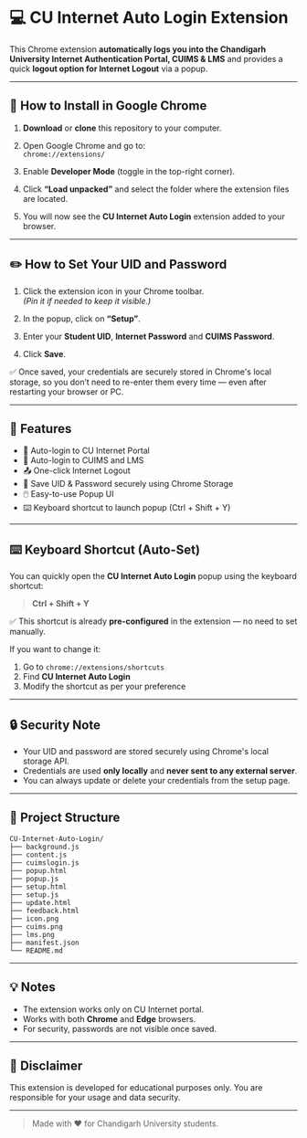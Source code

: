 # 💻 CU Internet Auto Login Extension

This Chrome extension **automatically logs you into the Chandigarh University Internet Authentication Portal, CUIMS & LMS** and provides a quick **logout option for Internet Logout** via a popup.

---

## 🔧 How to Install in Google Chrome

1. **Download** or **clone** this repository to your computer.

2. Open Google Chrome and go to:  
   `chrome://extensions/`

3. Enable **Developer Mode** (toggle in the top-right corner).

4. Click **“Load unpacked”** and select the folder where the extension files are located.

5. You will now see the **CU Internet Auto Login** extension added to your browser.

---

## ✏️ How to Set Your UID and Password

1. Click the extension icon in your Chrome toolbar.  
   *(Pin it if needed to keep it visible.)*

2. In the popup, click on **“Setup”**.

3. Enter your **Student UID**, **Internet Password** and **CUIMS Password**.

4. Click **Save**.

✅ Once saved, your credentials are securely stored in Chrome's local storage, so you don’t need to re-enter them every time — even after restarting your browser or PC.

---

## 🚀 Features

- 🔐 Auto-login to CU Internet Portal
- 🔐 Auto-login to CUIMS and LMS  
- 📤 One-click Internet Logout  
- 💾 Save UID & Password securely using Chrome Storage  
- 🖱️ Easy-to-use Popup UI  
- ⌨️ Keyboard shortcut to launch popup (Ctrl + Shift + Y)

---

## ⌨️ Keyboard Shortcut (Auto-Set)

You can quickly open the **CU Internet Auto Login** popup using the keyboard shortcut:

> **Ctrl + Shift + Y**

✅ This shortcut is already **pre-configured** in the extension — no need to set manually.

If you want to change it:

1. Go to `chrome://extensions/shortcuts`  
2. Find **CU Internet Auto Login**  
3. Modify the shortcut as per your preference
---

## 🔒 Security Note

- Your UID and password are stored securely using Chrome's local storage API.
- Credentials are used **only locally** and **never sent to any external server**.
- You can always update or delete your credentials from the setup page.

---

## 📁 Project Structure

```text
CU-Internet-Auto-Login/
├── background.js
├── content.js
├── cuimslogin.js
├── popup.html
├── popup.js
├── setup.html
├── setup.js
├── update.html
├── feedback.html
├── icon.png
├── cuims.png
├── lms.png
├── manifest.json
└── README.md
```

---

## 💡 Notes

- The extension works only on CU Internet portal.
- Works with both **Chrome** and **Edge** browsers.
- For security, passwords are not visible once saved.

---

## 🔐 Disclaimer

This extension is developed for educational purposes only. You are responsible for your usage and data security.

---

> Made with ❤️ for Chandigarh University students.


